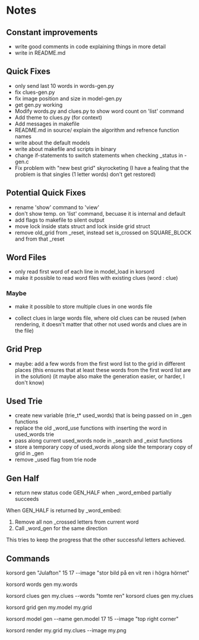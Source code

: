 # Notes

## Constant improvements
- write good comments in code explaining things in more detail
- write in README.md

## Quick Fixes
- only send last 10 words in words-gen.py
- fix clues-gen.py
- fix image position and size in model-gen.py
- get gen.py working
- Modify words.py and clues.py to show word count on 'list' command
- Add theme to clues.py (for context)
- Add messages in makefile
- README.md in source/ explain the algorithm and refrence function names
- write about the default models
- write about makefile and scripts in binary
- change if-statements to switch statements when checking _status in -gen.c
- Fix problem with "new best grid" skyrocketing
  (I have a fealing that the problem is that singles (1 letter words) don't get restored)

## Potential Quick Fixes
- rename 'show' command to 'view'
- don't show temp. on 'list' command, becuase it is internal and default
- add flags to makefile to silent output
- move lock inside stats struct and lock inside grid struct
- remove old_grid from _reset, instead set is_crossed on SQUARE_BLOCK and from that _reset

## Word Files
- only read first word of each line in model_load in korsord
- make it possible to read word files with existing clues (word : clue)

### Maybe
- make it possible to store multiple clues in one words file
* collect clues in large words file, where old clues can be reused
  (when rendering, it doesn't matter that other not used words and clues are in the file)

## Grid Prep
- maybe: add a few words from the first word list to the grid in different places
  (this ensures that at least these words from the first word list are in the solution)
  (it maybe also make the generation easier, or harder, I don't know)

## Used Trie
- create new variable (trie_t* used_words) that is being passed on in _gen functions
- replace the old _word_use functions with inserting the word in used_words trie
- pass along current used_words node in _search and _exist functions
- store a temporary copy of used_words along side the temporary copy of grid in _gen
- remove _used flag from trie node

## Gen Half
- return new status code GEN_HALF when _word_embed partially succeeds

When GEN_HALF is returned by _word_embed:
1. Remove all non _crossed letters from current word
2. Call _word_gen for the same direction

This tries to keep the progress that the other successful letters achieved.

## Commands

korsord gen "Julafton" 15 17 --image "stor bild på en vit ren i högra hörnet"

korsord words gen  my.words

korsord clues gen  my.clues --words "tomte ren"
korsord clues gen  my.clues

korsord grid  gen  my.model my.grid

korsord model gen --name gen.model 17 15 --image "top right corner"

korsord render my.grid my.clues --image my.png
